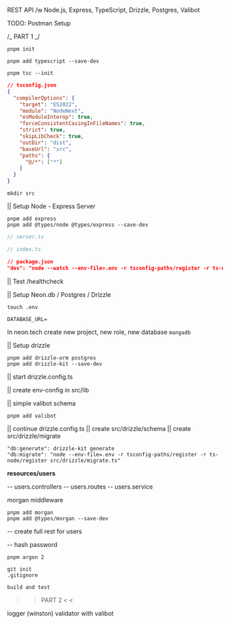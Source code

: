 REST API /w Node.js, Express, TypeScript, Drizzle, Postgres, Valibot

TODO: Postman Setup

/_ PART 1 _/

```
pnpm init
```

```
pnpm add typescript --save-dev
```

```
pnpm tsc --init
```

<!-- clear comments in tsconfig.json -->

```json
// tsconfig.json
{
  "compilerOptions": {
    "target": "ES2022",
    "module": "NodeNext",
    "esModuleInterop": true,
    "forceConsistentCasingInFileNames": true,
    "strict": true,
    "skipLibCheck": true,
    "outDir": "dist",
    "baseUrl": "src",
    "paths": {
      "@/*": ["*"]
    }
  }
}
```

```
mkdir src
```

|| Setup Node - Express Server

```
pnpm add express
pnpm add @types/node @types/express --save-dev
```

```ts
// server.ts
```

```ts
// index.ts
```

```json
// package.json
"dev": "node --watch --env-file=.env -r tsconfig-paths/register -r ts-node/register src/index.ts",
```

|| Test /healthcheck

|| Setup Neon.db / Postgres / Drizzle

```
touch .env
```

```
DATABASE_URL=
```

In neon.tech create new project, new role, new database `mangadb`

|| Setup drizzle

```
pnpm add drizzle-orm postgres
pnpm add drizzle-kit --save-dev
```

|| start drizzle.config.ts

|| create env-config in src/lib

|| simple valibot schema

```
pnpm add valibot
```

|| continue drizzle.config.ts
|| create src/drizzle/schema
|| create src/drizzle/migrate

```
"db:generate": drizzle-kit generate
"db:migrate": "node --env-file=.env -r tsconfig-paths/register -r ts-node/register src/drizzle/migrate.ts"
```

**resources/users**

-- users.controllers
-- users.routes
-- users.service

morgan middleware

```
pnpm add morgan
pnpm add @types/morgan --save-dev
```

-- create full rest for users

-- hash password

```
pnpm argon 2
```

```
git init
.gitignore
```

```
build and test
```

> > PART 2 < <

logger (winston)
validator with valibot
